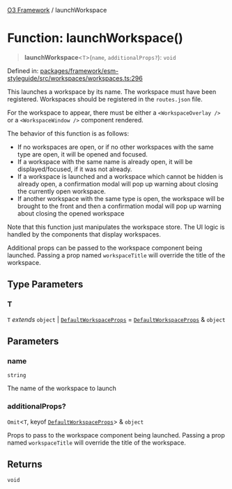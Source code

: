 [O3 Framework](../API.md) / launchWorkspace

# Function: launchWorkspace()

> **launchWorkspace**\<`T`\>(`name`, `additionalProps?`): `void`

Defined in: [packages/framework/esm-styleguide/src/workspaces/workspaces.ts:296](https://github.com/UjjawalPrabhat/openmrs-esm-core/blob/main/packages/framework/esm-styleguide/src/workspaces/workspaces.ts#L296)

This launches a workspace by its name. The workspace must have been registered.
Workspaces should be registered in the `routes.json` file.

For the workspace to appear, there must be either a `<WorkspaceOverlay />` or
a `<WorkspaceWindow />` component rendered.

The behavior of this function is as follows:

- If no workspaces are open, or if no other workspaces with the same type are open,
  it will be opened and focused.
- If a workspace with the same name is already open, it will be displayed/focused,
  if it was not already.
- If a workspace is launched and a workspace which cannot be hidden is already open,
 a confirmation modal will pop up warning about closing the currently open workspace.
- If another workspace with the same type is open, the workspace will be brought to
  the front and then a confirmation modal will pop up warning about closing the opened
  workspace

Note that this function just manipulates the workspace store. The UI logic is handled
by the components that display workspaces.

Additional props can be passed to the workspace component being launched. Passing a
prop named `workspaceTitle` will override the title of the workspace.

## Type Parameters

### T

`T` *extends* `object` \| [`DefaultWorkspaceProps`](../interfaces/DefaultWorkspaceProps.md) = [`DefaultWorkspaceProps`](../interfaces/DefaultWorkspaceProps.md) & `object`

## Parameters

### name

`string`

The name of the workspace to launch

### additionalProps?

`Omit`\<`T`, keyof [`DefaultWorkspaceProps`](../interfaces/DefaultWorkspaceProps.md)\> & `object`

Props to pass to the workspace component being launched. Passing
         a prop named `workspaceTitle` will override the title of the workspace.

## Returns

`void`
